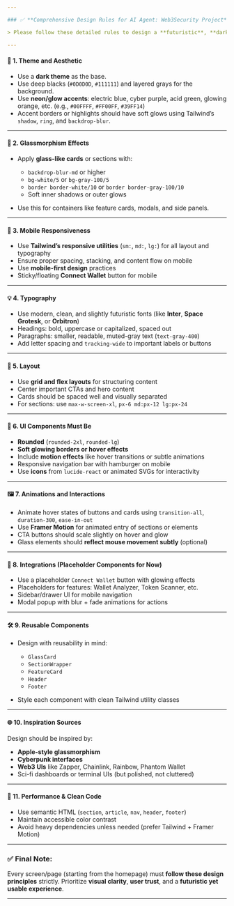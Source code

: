 ```yaml
---

### ✅ **Comprehensive Design Rules for AI Agent: Web3Security Project**

> Please follow these detailed rules to design a **futuristic**, **dark-themed**, and **responsive** interface for a Web3 security project named **Web3Security**. The goal is to create an experience that feels trustworthy, cutting-edge, and sleek — inspired by Web3 design trends, cyberpunk vibes, and high-end user interfaces.

---
```


#### 🎨 1. **Theme and Aesthetic**

* Use a **dark theme** as the base.
* Use deep blacks (`#0D0D0D`, `#111111`) and layered grays for the background.
* Use **neon/glow accents**: electric blue, cyber purple, acid green, glowing orange, etc. (e.g., `#00FFFF`, `#FF00FF`, `#39FF14`)
* Accent borders or highlights should have soft glows using Tailwind’s `shadow`, `ring`, and `backdrop-blur`.

---

#### 🧊 2. **Glassmorphism Effects**

* Apply **glass-like cards** or sections with:

  * `backdrop-blur-md` or higher
  * `bg-white/5` or `bg-gray-100/5`
  * `border border-white/10` or `border border-gray-100/10`
  * Soft inner shadows or outer glows
* Use this for containers like feature cards, modals, and side panels.

---

#### 📱 3. **Mobile Responsiveness**

* Use **Tailwind’s responsive utilities** (`sm:`, `md:`, `lg:`) for all layout and typography
* Ensure proper spacing, stacking, and content flow on mobile
* Use **mobile-first design** practices
* Sticky/floating **Connect Wallet** button for mobile

---

#### 💡 4. **Typography**

* Use modern, clean, and slightly futuristic fonts (like **Inter**, **Space Grotesk**, or **Orbitron**)
* Headings: bold, uppercase or capitalized, spaced out
* Paragraphs: smaller, readable, muted-gray text (`text-gray-400`)
* Add letter spacing and `tracking-wide` to important labels or buttons

---

#### 🔲 5. **Layout**

* Use **grid and flex layouts** for structuring content
* Center important CTAs and hero content
* Cards should be spaced well and visually separated
* For sections: use `max-w-screen-xl`, `px-6 md:px-12 lg:px-24`

---

#### 🧩 6. **UI Components Must Be**

* **Rounded** (`rounded-2xl`, `rounded-lg`)
* **Soft glowing borders or hover effects**
* Include **motion effects** like hover transitions or subtle animations
* Responsive navigation bar with hamburger on mobile
* Use **icons** from `lucide-react` or animated SVGs for interactivity

---

#### 🖼️ 7. **Animations and Interactions**

* Animate hover states of buttons and cards using `transition-all`, `duration-300`, `ease-in-out`
* Use **Framer Motion** for animated entry of sections or elements
* CTA buttons should scale slightly on hover and glow
* Glass elements should **reflect mouse movement subtly** (optional)

---

#### 🔌 8. **Integrations (Placeholder Components for Now)**

* Use a placeholder `Connect Wallet` button with glowing effects
* Placeholders for features: Wallet Analyzer, Token Scanner, etc.
* Sidebar/drawer UI for mobile navigation
* Modal popup with blur + fade animations for actions

---

#### 🛠️ 9. **Reusable Components**

* Design with reusability in mind:

  * `GlassCard`
  * `SectionWrapper`
  * `FeatureCard`
  * `Header`
  * `Footer`
* Style each component with clean Tailwind utility classes

---

#### 🌐 10. **Inspiration Sources**

Design should be inspired by:

* **Apple-style glassmorphism**
* **Cyberpunk interfaces**
* **Web3 UIs** like Zapper, Chainlink, Rainbow, Phantom Wallet
* Sci-fi dashboards or terminal UIs (but polished, not cluttered)

---

#### 🧼 11. **Performance & Clean Code**

* Use semantic HTML (`section`, `article`, `nav`, `header`, `footer`)
* Maintain accessible color contrast
* Avoid heavy dependencies unless needed (prefer Tailwind + Framer Motion)

---

### ✅ Final Note:

Every screen/page (starting from the homepage) must **follow these design principles** strictly. Prioritize **visual clarity**, **user trust**, and a **futuristic yet usable experience**.

---